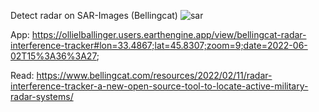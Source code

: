 
Detect radar on SAR-Images (Bellingcat)
![sar](https://github.com/SergeyShchus/Satellite-Imagery-Analysis/blob/master/detect_radar/sar-radar.png?raw=true)

App: https://ollielballinger.users.earthengine.app/view/bellingcat-radar-interference-tracker#lon=33.4867;lat=45.8307;zoom=9;date=2022-06-02T15%3A36%3A27;

Read:  https://www.bellingcat.com/resources/2022/02/11/radar-interference-tracker-a-new-open-source-tool-to-locate-active-military-radar-systems/
